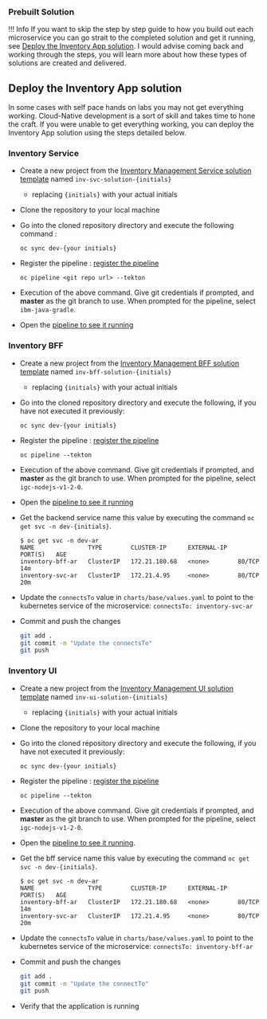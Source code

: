 ### Prebuilt Solution

<!--- cSpell:ignore ICPA openshiftconsole Theia userid toolset crwexposeservice gradlew bluemix ocinstall Mico crwopenlink crwopenapp swaggerui gitpat gituser  buildconfig yourproject wireframe devenvsetup viewapp crwopenlink  atemplatized rtifactoryurlsetup Kata Koda configmap Katacoda checksetup cndp katacoda checksetup Linespace igccli regcred REPLACEME Tavis pipelinerun openshiftcluster invokecloudshell cloudnative sampleapp bwoolf hotspots multicloud pipelinerun Sricharan taskrun Vadapalli Rossel REPLACEME cloudnativesampleapp artifactoryuntar untar Hotspot devtoolsservices Piyum Zonooz Farr Kamal Arora Laszewski  Roadmap roadmap Istio Packt buildpacks automatable ksonnet jsonnet targetport podsiks SIGTERM SIGKILL minikube apiserver multitenant kubelet multizone Burstable checksetup handson  stockbffnode codepatterns devenvsetup newwindow preconfigured cloudantcredentials apikey Indexyaml classname  errorcondition tektonpipeline gradlew gitsecret viewapp cloudantgitpodscreen crwopenlink cdply crwopenapp -->


!!! Info
    If you want to skip the step by step guide to how you build out each microservice you can go strait to the completed solution and get it running, see [Deploy the Inventory App solution](#deploy-the-inventory-app-solution). I would advise coming back and working through the steps, you will learn more about how these types of solutions are created and delivered.

## Deploy the Inventory App solution

In some cases with self pace hands on labs you may not get everything working. Cloud-Native development is a sort of skill and takes time to hone the craft. If you were unable to get everything working, you can deploy the Inventory App solution using the steps detailed below. 

### Inventory Service

- Create a new project from the [Inventory Management Service solution template](https://github.com/ibm-ecosystem-lab/inventory-management-svc-intermediate/generate)
named `inv-svc-solution-{initials}`
    - replacing `{initials}` with your actual initials

- Clone the repository to your local machine

- Go into the cloned repository directory and execute the following command : 

    ```
    oc sync dev-{your initials} 
    ```

- Register the pipeline : [register the pipeline](/developer-intermediate/deploy-app#5.-register-the-application-in-a-devops-pipeline)

    ```
    oc pipeline <git repo url> --tekton
    ```

- Execution of the above command. Give git credentials if prompted, and **master** as the git branch to use. When prompted for the pipeline, select `ibm-java-gradle`.

- Open the [pipeline to see it running](/developer-intermediate/deploy-app/#6-view-your-application-pipeline)

### Inventory BFF

- Create a new project from the [Inventory Management BFF solution template](https://github.com/ibm-ecosystem-lab/inventory-bff-prebuild/generate)
named `inv-bff-solution-{initials}`
    - replacing `{initials}` with your actual initials

- Go into the cloned repository directory and execute the following, if you have not executed it previously:

    ```
    oc sync dev-{your initials} 
    ```

- Register the pipeline : [register the pipeline](/developer-intermediate/deploy-app#5.-register-the-application-in-a-devops-pipeline)

    ```
    oc pipeline --tekton
    ```

- Execution of the above command. Give git credentials if prompted, and **master** as the git branch to use. When prompted for the pipeline, select `igc-nodejs-v1-2-0`.

- Open the [pipeline to see it running](/developer-intermediate/deploy-app/#6-view-your-application-pipeline)

- Get the backend service name this value by executing the command `oc get svc -n dev-{initials}`.
    ```
    $ oc get svc -n dev-ar   
    NAME               TYPE        CLUSTER-IP      EXTERNAL-IP   PORT(S)   AGE
    inventory-bff-ar   ClusterIP   172.21.180.68   <none>        80/TCP    14m
    inventory-svc-ar   ClusterIP   172.21.4.95     <none>        80/TCP    20m
    ```

- Update the `connectsTo` value in `charts/base/values.yaml` to point to the kubernetes
service of the microservice: `connectsTo: inventory-svc-ar`


- Commit and push the changes
    ```bash
    git add .
    git commit -m "Update the connectsTo"
    git push
    ```

### Inventory UI

- Create a new project from the [Inventory Management UI solution template](https://github.com/ibm-ecosystem-lab/inventory-ui-prebuild/generate)
named `inv-ui-solution-{initials}`
    - replacing `{initials}` with your actual initials

- Clone the repository to your local machine

- Go into the cloned repository directory and execute the following, if you have not executed it previously:

    ```
    oc sync dev-{your initials} 
    ```

- Register the pipeline : [register the pipeline](/developer-intermediate/deploy-app#5.-register-the-application-in-a-devops-pipeline)
    ```
    oc pipeline --tekton
    ```

- Execution of the above command. Give git credentials if prompted, and **master** as the git branch to use. When prompted for the pipeline, select `igc-nodejs-v1-2-0`.

- Open the [pipeline to see it running](/developer-intermediate/deploy-app/#6-view-your-application-pipeline).

- Get the bff service name this value by executing the command `oc get svc -n dev-{initials}`.
    ```
    $ oc get svc -n dev-ar    
    NAME               TYPE        CLUSTER-IP      EXTERNAL-IP   PORT(S)   AGE
    inventory-bff-ar   ClusterIP   172.21.180.68   <none>        80/TCP    14m
    inventory-svc-ar   ClusterIP   172.21.4.95     <none>        80/TCP    20m
    ```

- Update the `connectsTo` value in `charts/base/values.yaml` to point to the kubernetes
service of the microservice: `connectsTo: inventory-bff-ar`

- Commit and push the changes
    ```bash
    git add .
    git commit -m "Update the connectTo"
    git push
    ```

- Verify that the application is running
